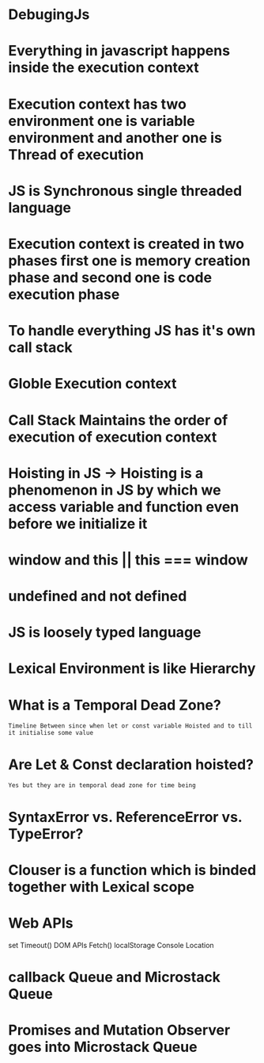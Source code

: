 # DebugingJs
# Everything in javascript happens inside the execution context
# Execution context has two environment one is variable environment and another one is Thread of execution
# JS is Synchronous single threaded language
# Execution context is created in two phases first one is memory creation phase  and second one is code execution phase

# To handle everything JS has it's own call stack

# Globle Execution context

# Call Stack Maintains the order of execution of execution context

# Hoisting in JS -> Hoisting is a phenomenon in JS by which we access variable and function even before we initialize it

# window and this  || this === window 
# undefined and not defined

# JS is loosely typed language

# Lexical Environment is like Hierarchy

# What is a Temporal Dead Zone?
    Timeline Between since when let or const variable Hoisted and to till it initialise some value

# Are Let & Const declaration hoisted?
    Yes but they are in temporal dead zone for time being
# SyntaxError vs. ReferenceError vs. TypeError?

# Clouser is a function which is binded together with Lexical scope


# Web APIs
set Timeout()
DOM APIs
Fetch()
localStorage
Console
Location

# callback Queue and Microstack Queue 
# Promises and Mutation Observer goes into Microstack Queue